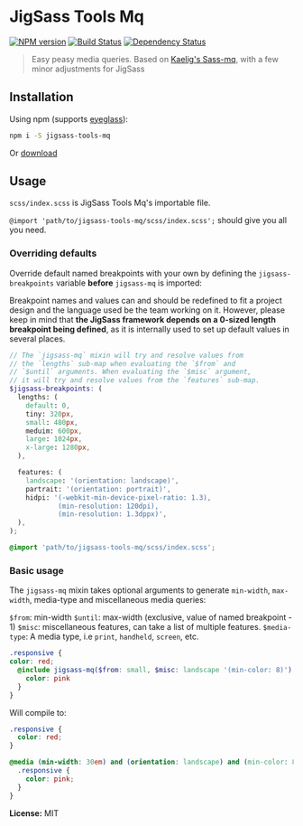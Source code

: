 # JigSass Tools Mq
[![NPM version][npm-image]][npm-url]  [![Build Status][travis-image]][travis-url] [![Dependency Status][daviddm-image]][daviddm-url]   

 > Easy peasy media queries. Based on [Kaelig's Sass-mq](https://github.com/sass-mq/sass-mq), 
 > with a few minor adjustments for JigSass

## Installation

Using npm (supports [eyeglass](https://github.com/sass-eyeglass/eyeglass)):

```sh
npm i -S jigsass-tools-mq
```

Or [download](https://raw.githubusercontent.com/TxHawks/jigsass-tools-mq/master/scss/index.scss)

## Usage
`scss/index.scss` is JigSass Tools Mq's importable file.

`@import 'path/to/jigsass-tools-mq/scss/index.scss';` should give you all you need.

### Overriding defaults

Override default named breakpoints with your own by defining the 
`jigsass-breakpoints` variable **before** `jigsass-mq` is imported:

Breakpoint names and values can and should be redefined to fit a
project design and the language used be the team working on it.
However, please keep in mind that **the JigSass framework depends
on a 0-sized length breakpoint being defined**, as it is internally
used to set up default values in several places.

```scss
// The `jigsass-mq` mixin will try and resolve values from 
// the `lengths` sub-map when evaluating the `$from` and 
// `$until` arguments. When evaluating the `$misc` argument, 
// it will try and resolve values from the `features` sub-map.
$jigsass-breakpoints: (
  lengths: (
    default: 0,
    tiny: 320px,
    small: 480px,
    meduim: 600px,
    large: 1024px,
    x-large: 1280px,
  ),

  features: (
    landscape: '(orientation: landscape)',
    partrait: '(orientation: portrait)',
    hidpi: '(-webkit-min-device-pixel-ratio: 1.3),
            (min-resolution: 120dpi),
            (min-resolution: 1.3dppx)',
  ),
);

@import 'path/to/jigsass-tools-mq/scss/index.scss';
```

### Basic usage

The `jigsass-mq` mixin takes optional arguments to generate `min-width`, `max-width`, media-type 
and miscellaneous media queries:

`$from`: min-width
`$until`: max-width (exclusive, value of named breakpoint - 1)
`$misc`: miscellaneous features, can take a list of multiple features.
`$media-type`: A media type, i.e `print`, `handheld`, `screen`, etc.

```scss
.responsive {
color: red;
  @include jigsass-mq($from: small, $misc: landscape '(min-color: 8)') {
    color: pink
  }
}
```
Will compile to:
```css
.responsive {
  color: red;
}

@media (min-width: 30em) and (orientation: landscape) and (min-color: 8) {
  .responsive {
    color: pink;
  }
}
```

**License:** MIT



[npm-image]: https://badge.fury.io/js/jigsass-tools-mq.svg
[npm-url]: https://npmjs.org/package/jigsass-tools-mq

[travis-image]: https://travis-ci.org/TxHawks/jigsass-tools-mq.svg?branch=master
[travis-url]: https://travis-ci.org/TxHawks/jigsass-tools-mq
[daviddm-image]: https://david-dm.org/TxHawks/jigsass-tools-mq.svg?theme=shields.io
[daviddm-url]: https://david-dm.org/TxHawks/jigsass-tools-mq
